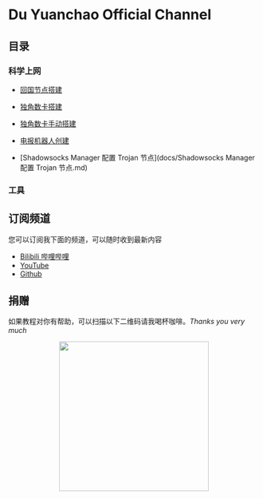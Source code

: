 # Du Yuanchao Official Channel
## 目录

### 科学上网

* [回国节点搭建](docs/回国节点搭建.md)

* [独角数卡搭建](docs/独角数卡搭建.md)

* [独角数卡手动搭建](docs/独角卡搭建手动版本.md)

* [电报机器人创建](docs/电报机器人创建.md)

* [Shadowsocks Manager 配置 Trojan 节点](docs/Shadowsocks Manager 配置 Trojan 节点.md)

### 工具

## 订阅频道
您可以订阅我下面的频道，可以随时收到最新内容
* [Bilibili 哔哩哔哩](https://space.bilibili.com/330911815)
* [YouTube](https://www.youtube.com/channel/UCMlZDrH22gTQ_5tofAi9GKw)
* [Github](https://github.com/shellhub)

## 捐赠

如果教程对你有帮助，可以扫描以下二维码请我喝杯咖啡。*Thanks you very much*
<div align=center><img src="donate.png" width = "300" div align=center />

